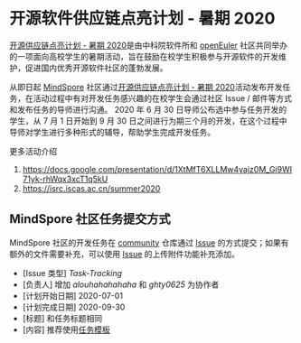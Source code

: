 # 开源软件供应链点亮计划 - 暑期 2020

[开源供应链点亮计划 - 暑期 2020](https://isrc.iscas.ac.cn/summer2020)是由中科院软件所和 [openEuler](https://openeuler.org) 社区共同举办的一项面向高校学生的暑期活动，旨在鼓励在校学生积极参与开源软件的开发维护，促进国内优秀开源软件社区的蓬勃发展。

从即日起 [MindSpore](https://www.mindspore.cn) 社区通过[开源供应链点亮计划 - 暑期 2020](https://isrc.iscas.ac.cn/summer2020)活动发布开发任务，在活动过程中有对开发任务感兴趣的在校学生会通过社区 Issue / 邮件等方式和发布任务的导师进行沟通。 2020 年 6 月 30 日导师公布选中参与任务开发的学生，从 7 月 1 日开始到 9 月 30 日之间进行为期三个月的开发，在这个过程中导师对学生进行多种形式的辅导，帮助学生完成开发任务。

更多活动介绍
1. https://docs.google.com/presentation/d/1XtMfT6XLLMw4yajz0M_Gi9WI71yk-rhWqx3xcT1q5kU
2. https://isrc.iscas.ac.cn/summer2020

## MindSpore 社区任务提交方式

MindSpore 社区的开发任务在 [community](https://gitee.com/mindspore/community) 仓库通过 [Issue](https://gitee.com/mindspore/community/issues) 的方式提交；如果有额外的文件需要补充，可以使用 [Issue](https://gitee.com/mindspore/community/issues) 的上传附件功能补充添加。

- [Issue 类型] _Task-Tracking_
- [负责人] 增加 _alouhahahahaha_ 和 _ghty0625_ 为协作者
- [计划开始日期] 2020-07-01
- [计划完成日期] 2020-09-30
- [标题] 和任务标题相同
- [内容] 推荐使用[任务模板](./tasks.md)

